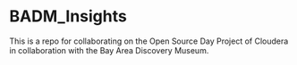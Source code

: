 # BADM_Insights
This is a repo for collaborating on the Open Source Day Project of Cloudera in collaboration with the Bay Area Discovery Museum.
